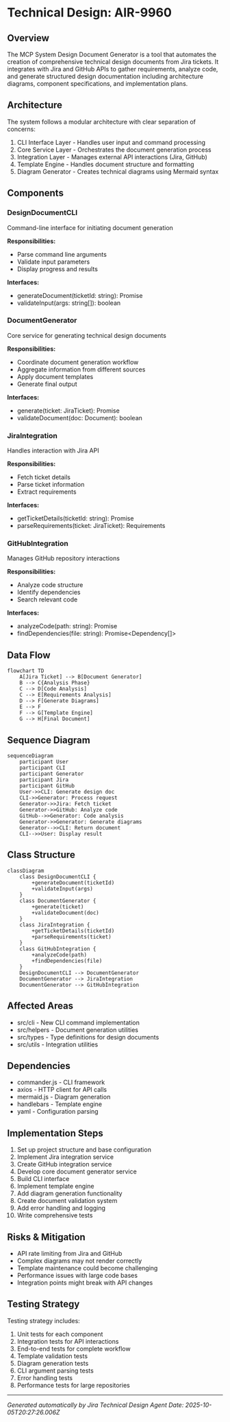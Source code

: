 # Technical Design: AIR-9960

## Overview
The MCP System Design Document Generator is a tool that automates the creation of comprehensive technical design documents from Jira tickets. It integrates with Jira and GitHub APIs to gather requirements, analyze code, and generate structured design documentation including architecture diagrams, component specifications, and implementation plans.

## Architecture
The system follows a modular architecture with clear separation of concerns:
1. CLI Interface Layer - Handles user input and command processing
2. Core Service Layer - Orchestrates the document generation process
3. Integration Layer - Manages external API interactions (Jira, GitHub)
4. Template Engine - Handles document structure and formatting
5. Diagram Generator - Creates technical diagrams using Mermaid syntax

## Components


### DesignDocumentCLI
Command-line interface for initiating document generation

**Responsibilities:**
- Parse command line arguments
- Validate input parameters
- Display progress and results

**Interfaces:**
- generateDocument(ticketId: string): Promise<void>
- validateInput(args: string[]): boolean


### DocumentGenerator
Core service for generating technical design documents

**Responsibilities:**
- Coordinate document generation workflow
- Aggregate information from different sources
- Apply document templates
- Generate final output

**Interfaces:**
- generate(ticket: JiraTicket): Promise<Document>
- validateDocument(doc: Document): boolean


### JiraIntegration
Handles interaction with Jira API

**Responsibilities:**
- Fetch ticket details
- Parse ticket information
- Extract requirements

**Interfaces:**
- getTicketDetails(ticketId: string): Promise<JiraTicket>
- parseRequirements(ticket: JiraTicket): Requirements


### GitHubIntegration
Manages GitHub repository interactions

**Responsibilities:**
- Analyze code structure
- Identify dependencies
- Search relevant code

**Interfaces:**
- analyzeCode(path: string): Promise<CodeAnalysis>
- findDependencies(file: string): Promise<Dependency[]>


## Data Flow

```mermaid
flowchart TD
    A[Jira Ticket] --> B[Document Generator]
    B --> C{Analysis Phase}
    C --> D[Code Analysis]
    C --> E[Requirements Analysis]
    D --> F[Generate Diagrams]
    E --> F
    F --> G[Template Engine]
    G --> H[Final Document]
```

## Sequence Diagram

```mermaid
sequenceDiagram
    participant User
    participant CLI
    participant Generator
    participant Jira
    participant GitHub
    User->>CLI: Generate design doc
    CLI->>Generator: Process request
    Generator->>Jira: Fetch ticket
    Generator->>GitHub: Analyze code
    GitHub-->>Generator: Code analysis
    Generator->>Generator: Generate diagrams
    Generator-->>CLI: Return document
    CLI-->>User: Display result
```

## Class Structure

```mermaid
classDiagram
    class DesignDocumentCLI {
        +generateDocument(ticketId)
        +validateInput(args)
    }
    class DocumentGenerator {
        +generate(ticket)
        +validateDocument(doc)
    }
    class JiraIntegration {
        +getTicketDetails(ticketId)
        +parseRequirements(ticket)
    }
    class GitHubIntegration {
        +analyzeCode(path)
        +findDependencies(file)
    }
    DesignDocumentCLI --> DocumentGenerator
    DocumentGenerator --> JiraIntegration
    DocumentGenerator --> GitHubIntegration
```

## Affected Areas

- src/cli - New CLI command implementation
- src/helpers - Document generation utilities
- src/types - Type definitions for design documents
- src/utils - Integration utilities

## Dependencies

- commander.js - CLI framework
- axios - HTTP client for API calls
- mermaid.js - Diagram generation
- handlebars - Template engine
- yaml - Configuration parsing

## Implementation Steps

1. Set up project structure and base configuration
2. Implement Jira integration service
3. Create GitHub integration service
4. Develop core document generator service
5. Build CLI interface
6. Implement template engine
7. Add diagram generation functionality
8. Create document validation system
9. Add error handling and logging
10. Write comprehensive tests

## Risks & Mitigation

- API rate limiting from Jira and GitHub
- Complex diagrams may not render correctly
- Template maintenance could become challenging
- Performance issues with large code bases
- Integration points might break with API changes

## Testing Strategy

Testing strategy includes:
1. Unit tests for each component
2. Integration tests for API interactions
3. End-to-end tests for complete workflow
4. Template validation tests
5. Diagram generation tests
6. CLI argument parsing tests
7. Error handling tests
8. Performance tests for large repositories

---

*Generated automatically by Jira Technical Design Agent*
*Date: 2025-10-05T20:27:26.006Z*
